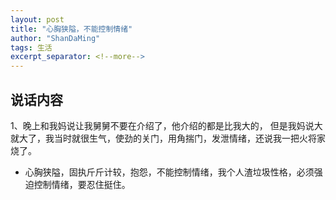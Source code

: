```yaml
---
layout: post
title: "心胸狭隘，不能控制情绪"
author: "ShanDaMing"
tags: 生活
excerpt_separator: <!--more-->
---
```


## 说话内容
1、晚上和我妈说让我舅舅不要在介绍了，他介绍的都是比我大的，<!--more--> 但是我妈说大就大了，我当时就很生气，使劲的关门，用角揣门，发泄情绪，还说我一把火将家烧了。
* 心胸狭隘，固执斤斤计较，抱怨，不能控制情绪，我个人渣垃圾性格，必须强迫控制情绪，要忍住挺住。
